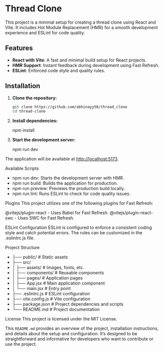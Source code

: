 # Thread Clone

This project is a minimal setup for creating a thread clone using React and Vite. It includes Hot Module Replacement (HMR) for a smooth development experience and ESLint for code quality.

## Features

- **React with Vite**: A fast and minimal build setup for React projects.
- **HMR Support**: Instant feedback during development using Fast Refresh.
- **ESLint**: Enforced code style and quality rules.

## Installation

1. **Clone the repository:**

   ```bash
   git clone https://github.com/abhinayy58/thread_clone
   cd thread-clone

2. **Install dependencies:**

   npm install

3. **Start the development server:**

   npm run dev

  The application will be available at <http://localhost:5173>.

Available Scripts

- npm run dev: Starts the development server with HMR.
- npm run build: Builds the application for production.
- npm run preview: Previews the production build locally.
- npm run lint: Runs ESLint to check for code quality issues.

Plugins
This project utilizes one of the following plugins for Fast Refresh:

@vitejs/plugin-react - Uses Babel for Fast Refresh.
@vitejs/plugin-react-swc - Uses SWC for Fast Refresh.

ESLint Configuration
ESLint is configured to enforce a consistent coding style and catch potential errors. The rules can be customized in the .eslintrc.js file.

Project Structure

- ├── public/             # Static assets
- ├── src/
- │   ├── assets/         # Images, fonts, etc.
- │   ├── components/     # Reusable components
- │   ├── pages/          # Application pages
- │   ├── App.jsx         # Main application component
- │   └── main.jsx        # Entry point
- ├── .eslintrc.js        # ESLint configuration
- ├── vite.config.js      # Vite configuration
- ├── package.json        # Project dependencies and scripts
- └── README.md           # Project documentation

License
This project is licensed under the MIT License.

This `README.md` provides an overview of the project, installation instructions, and details about the setup and configuration. It’s designed to be straightforward and informative for developers who want to contribute or use the project.
